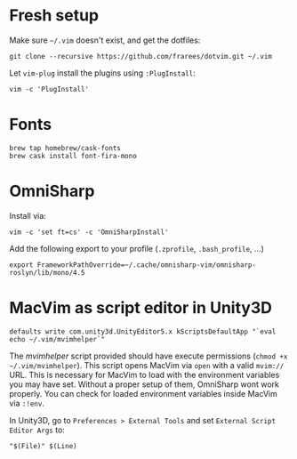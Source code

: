 # Fresh setup

Make sure `~/.vim` doesn't exist, and get the dotfiles:

```
git clone --recursive https://github.com/frarees/dotvim.git ~/.vim
```

Let `vim-plug` install the plugins using `:PlugInstall`:

```
vim -c 'PlugInstall'
```

# Fonts

```
brew tap homebrew/cask-fonts
brew cask install font-fira-mono
```

# OmniSharp

Install via:

```
vim -c 'set ft=cs' -c 'OmniSharpInstall'
```

Add the following export to your profile (`.zprofile`, `.bash_profile`, ...)

```
export FrameworkPathOverride=~/.cache/omnisharp-vim/omnisharp-roslyn/lib/mono/4.5
```

# MacVim as script editor in Unity3D

```
defaults write com.unity3d.UnityEditor5.x kScriptsDefaultApp "`eval echo ~/.vim/mvimhelper`"
```

The *mvimhelper* script provided should have execute permissions (`chmod +x ~/.vim/mvimhelper`).
This script opens MacVim via `open` with a valid `mvim://` URL.
This is necessary for MacVim to load with the environment variables you may have set.
Without a proper setup of them, OmniSharp wont work properly.
You can check for loaded environment variables inside MacVim via `:!env`.

In Unity3D, go to `Preferences > External Tools` and set `External Script Editor Args` to:

```
"$(File)" $(Line)
```

